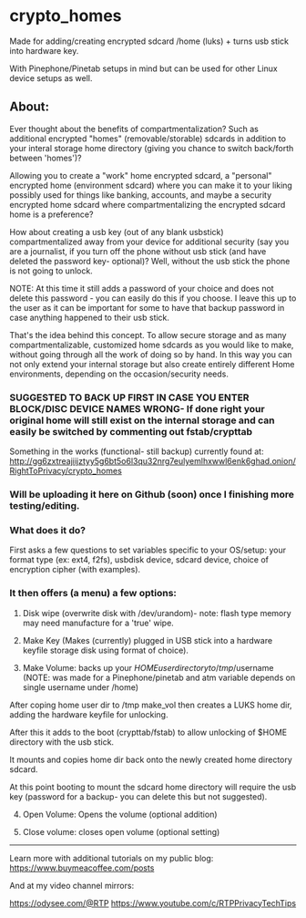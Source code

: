# crypto_homes
Made for adding/creating encrypted sdcard /home (luks) + turns usb stick into hardware key.

With Pinephone/Pinetab setups in mind but can be used for other Linux device setups as well.

## About: 
Ever thought about the benefits of compartmentalization? Such as additional encrypted "homes" (removable/storable) sdcards in addition to your interal storage home directory (giving you chance to switch back/forth between 'homes')? 

Allowing you to create a "work" home encrypted sdcard, a "personal" encrypted home (environment sdcard) where you can make it to your liking possibly used for things like banking, accounts, and maybe a security encrypted home sdcard where compartmentalizing the encrypted sdcard home is a preference? 

How about creating a usb key (out of any blank usbstick) compartmentalized away from your device for additional security (say you are a journalist, if you turn off the phone without usb stick (and have deleted the password key- optional)? Well, without the usb stick the phone is not going to unlock.

NOTE: At this time it still adds a password of your choice and does not delete this password - you can easily do this if you choose. I leave this up to the user as it can be important for some to have that backup password in case anything happened to their usb stick.

That's the idea behind this concept. To allow secure storage and as many compartmentalizable, customized home sdcards as you would like to make, without going through all the work of doing so by hand. In this way you can not only extend your internal storage but also create entirely different Home environments, depending on the occasion/security needs.

### SUGGESTED TO BACK UP FIRST IN CASE YOU ENTER BLOCK/DISC DEVICE NAMES WRONG- If done right your original home will still exist on the internal storage and can easily be switched by commenting out fstab/crypttab

Something in the works (functional- still backup) currently found at: http://gg6zxtreajiijztyy5g6bt5o6l3qu32nrg7eulyemlhxwwl6enk6ghad.onion/RightToPrivacy/crypto_homes

### Will be uploading it here on Github (soon) once I finishing more testing/editing.

### What does it do?

First asks a few questions to set variables specific to your OS/setup: your format type (ex: ext4, f2fs), usbdisk device, sdcard device, choice of encryption cipher (with examples). 

### It then offers (a menu) a few options:

1) Disk wipe (overwrite disk with /dev/urandom)- note: flash type memory may need manufacture for a 'true' wipe.

2) Make Key (Makes (currently) plugged in USB stick into a hardware keyfile storage disk using format of choice).

3) Make Volume: backs up your $HOME user directory to /tmp/$username (NOTE: was made for a Pinephone/pinetab and atm variable depends on single username under /home)

 After coping home user dir to /tmp make_vol then creates a LUKS home dir, adding the hardware keyfile for unlocking.
 
 After this it adds to the boot (crypttab/fstab) to allow unlocking of $HOME directory with the usb stick.
 
 It mounts and copies home dir back onto the newly created home directory sdcard.
 
 At this point booting to mount the sdcard home directory will require the usb key (password for a backup- you can delete this but not suggested).
 
 4) Open Volume: Opens the volume (optional addition)
 
 5) Close volume: closes open volume (optional setting)

-----------------------------

Learn more with additional tutorials on my public blog: https://www.buymeacoffee.com/posts

And at my video channel mirrors:

https://odysee.com/@RTP
https://www.youtube.com/c/RTPPrivacyTechTips

